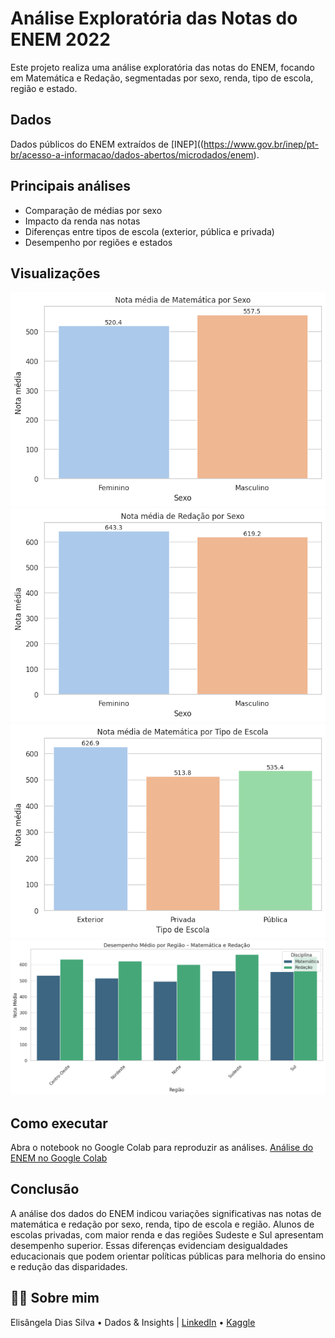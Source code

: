 # Análise Exploratória das Notas do ENEM 2022

Este projeto realiza uma análise exploratória das notas do ENEM, focando em Matemática e Redação, segmentadas por sexo, renda, tipo de escola, região e estado.

## Dados

Dados públicos do ENEM extraídos de [INEP]((https://www.gov.br/inep/pt-br/acesso-a-informacao/dados-abertos/microdados/enem).

## Principais análises

- Comparação de médias por sexo
- Impacto da renda nas notas
- Diferenças entre tipos de escola (exterior, pública e privada)
- Desempenho por regiões e estados

## Visualizações
 ![Gráfico 1](images/media-matematica-sexo.png)
 ![Gráfico 2](images/nota-redacao-sexo.png)
 ![Gráfico 3](images/media-matematica-escola.png)
 ![Gráfico 4](images/desempenho-media-regiao.png)

## Como executar

Abra o notebook no Google Colab para reproduzir as análises.
[Análise do ENEM no Google Colab](https://colab.research.google.com/drive/1UnIiCjWzY7GWDdRPbLTq9WyPn-G3R6Ec#scrollTo=qWDKrwDPoko3&uniqifier=2) 

## Conclusão

A análise dos dados do ENEM indicou variações significativas nas notas de matemática e redação por sexo, renda, tipo de escola e região. Alunos de escolas privadas, com maior renda e das regiões Sudeste e Sul apresentam desempenho superior. Essas diferenças evidenciam desigualdades educacionais que podem orientar políticas públicas para melhoria do ensino e redução das disparidades.

## 🙋‍♀️ **Sobre mim**
Elisângela Dias Silva • Dados & Insights | [LinkedIn](https://www.linkedin.com/in/elisangeladias-dados/) • [Kaggle](https://www.kaggle.com/elisdias)

